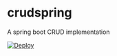 # crudspring
A spring boot CRUD implementation 

[![Deploy](https://www.herokucdn.com/deploy/button.svg)](https://heroku.com/deploy)
